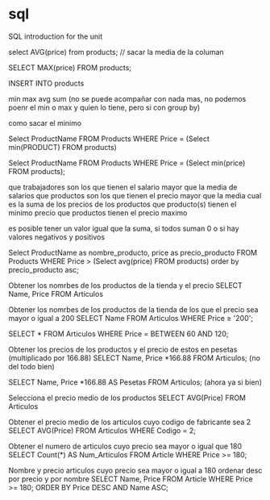 # sql
SQL introduction for the unit

select AVG(price) from products; // sacar la media de la columan

SELECT MAX(price) FROM products;


INSERT INTO products

min max avg sum (no se puede acompañar con nada mas, no podemos poenr el min o max y quien lo tiene, pero si con group by)


como sacar el minimo

Select ProductName FROM Products WHERE Price = (Select min(PRODUCT) FROM products)

Select ProductName 
FROM Products 
WHERE Price = (Select min(price) FROM products);

que trabajadores son los que tienen el salario mayor que la media de salarios
que productos son los que tienen el precio mayor que la media
cual es la suma de los precios de los productos
que producto(s) tienen el minimo precio
que productos tienen el precio maximo

es posible tener un valor igual que la suma, si todos suman 0 o si hay valores negativos y positivos


Select ProductName as nombre_producto, price as precio_producto
FROM Products
WHERE Price > (Select avg(price) FROM products)
order by precio_producto asc;


Obtener los nomrbes de los productos de la tienda y el precio
SELECT Name, Price
FROM Articulos

Obtener los nomrbes de los productos de la tienda de los que el precio sea mayor o igual a 200
SELECT Name
FROM Articulos
WHERE Price ≥ '200';

SELECT *
FROM Articulos
WHERE Price = BETWEEN 60 AND 120;


Obtener los precios de los productos y el precio de estos en pesetas (multiplicado por 166.88)
SELECT Name, Price *166.88
FROM Articulos; (no del todo bien)

SELECT Name, Price *166.88 AS Pesetas
FROM Articulos;
 (ahora ya si bien)

Selecciona el precio medio de los productos
SELECT AVG(Price)
FROM Articulos

Obtener el precio medio de los articulos cuyo codigo de fabricante sea 2
SELECT AVG(Price)
FROM Articulos
WHERE Codigo = 2;

Obtener el numero de articulos cuyo precio sea mayor o igual que 180
SELECT Count(*) AS Num_Articulos
FROM Article
WHERE Price >= 180;

Nombre y precio articulos cuyo precio sea mayor o igual a 180 ordenar desc por precio y por nombre
SELECT Name, Price
FROM Article
WHERE Price >= 180;
ORDER BY Price DESC AND Name ASC;
